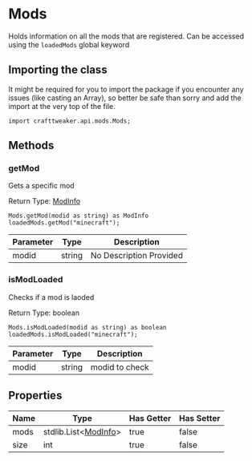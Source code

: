 # Mods

Holds information on all the mods that are registered.
 Can be accessed using the `loadedMods` global keyword

## Importing the class

It might be required for you to import the package if you encounter any issues (like casting an Array), so better be safe than sorry and add the import at the very top of the file.
```zenscript
import crafttweaker.api.mods.Mods;
```


## Methods

### getMod

Gets a specific mod

Return Type: [ModInfo](/vanilla/api/mods/ModInfo)

```zenscript
Mods.getMod(modid as string) as ModInfo
loadedMods.getMod("minecraft");
```

| Parameter | Type | Description |
|-----------|------|-------------|
| modid | string | No Description Provided |


### isModLoaded

Checks if a mod is laoded

Return Type: boolean

```zenscript
Mods.isModLoaded(modid as string) as boolean
loadedMods.isModLoaded("minecraft");
```

| Parameter | Type | Description |
|-----------|------|-------------|
| modid | string | modid to check |



## Properties

| Name | Type | Has Getter | Has Setter |
|------|------|------------|------------|
| mods | stdlib.List&lt;[ModInfo](/vanilla/api/mods/ModInfo)&gt; | true | false |
| size | int | true | false |

